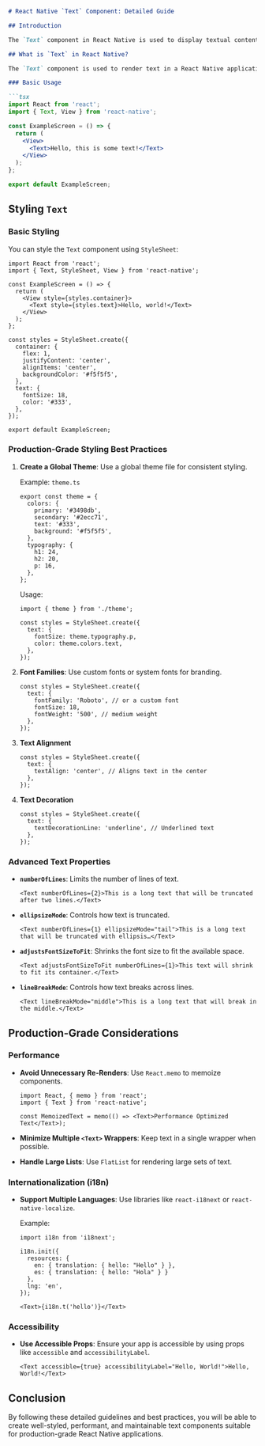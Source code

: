 
```markdown
# React Native `Text` Component: Detailed Guide

## Introduction

The `Text` component in React Native is used to display textual content. This guide provides a comprehensive overview of the `Text` component, including its usage, styling, and best practices for a production-grade environment.

## What is `Text` in React Native?

The `Text` component is used to render text in a React Native application. It replaces HTML tags like `<p>`, `<h1>`, or `<span>` used in web development.

### Basic Usage

```tsx
import React from 'react';
import { Text, View } from 'react-native';

const ExampleScreen = () => {
  return (
    <View>
      <Text>Hello, this is some text!</Text>
    </View>
  );
};

export default ExampleScreen;
```

## Styling `Text`

### Basic Styling

You can style the `Text` component using `StyleSheet`:

```tsx
import React from 'react';
import { Text, StyleSheet, View } from 'react-native';

const ExampleScreen = () => {
  return (
    <View style={styles.container}>
      <Text style={styles.text}>Hello, world!</Text>
    </View>
  );
};

const styles = StyleSheet.create({
  container: {
    flex: 1,
    justifyContent: 'center',
    alignItems: 'center',
    backgroundColor: '#f5f5f5',
  },
  text: {
    fontSize: 18,
    color: '#333',
  },
});

export default ExampleScreen;
```

### Production-Grade Styling Best Practices

1. **Create a Global Theme**: Use a global theme file for consistent styling.

   Example: `theme.ts`
   ```tsx
   export const theme = {
     colors: {
       primary: '#3498db',
       secondary: '#2ecc71',
       text: '#333',
       background: '#f5f5f5',
     },
     typography: {
       h1: 24,
       h2: 20,
       p: 16,
     },
   };
   ```

   Usage:
   ```tsx
   import { theme } from './theme';

   const styles = StyleSheet.create({
     text: {
       fontSize: theme.typography.p,
       color: theme.colors.text,
     },
   });
   ```

2. **Font Families**: Use custom fonts or system fonts for branding.

   ```tsx
   const styles = StyleSheet.create({
     text: {
       fontFamily: 'Roboto', // or a custom font
       fontSize: 18,
       fontWeight: '500', // medium weight
     },
   });
   ```

3. **Text Alignment**

   ```tsx
   const styles = StyleSheet.create({
     text: {
       textAlign: 'center', // Aligns text in the center
     },
   });
   ```

4. **Text Decoration**

   ```tsx
   const styles = StyleSheet.create({
     text: {
       textDecorationLine: 'underline', // Underlined text
     },
   });
   ```

### Advanced Text Properties

- **`numberOfLines`**: Limits the number of lines of text.
  ```tsx
  <Text numberOfLines={2}>This is a long text that will be truncated after two lines.</Text>
  ```

- **`ellipsizeMode`**: Controls how text is truncated.
  ```tsx
  <Text numberOfLines={1} ellipsizeMode="tail">This is a long text that will be truncated with ellipsis…</Text>
  ```

- **`adjustsFontSizeToFit`**: Shrinks the font size to fit the available space.
  ```tsx
  <Text adjustsFontSizeToFit numberOfLines={1}>This text will shrink to fit its container.</Text>
  ```

- **`lineBreakMode`**: Controls how text breaks across lines.
  ```tsx
  <Text lineBreakMode="middle">This is a long text that will break in the middle.</Text>
  ```

## Production-Grade Considerations

### Performance

- **Avoid Unnecessary Re-Renders**: Use `React.memo` to memoize components.
  ```tsx
  import React, { memo } from 'react';
  import { Text } from 'react-native';

  const MemoizedText = memo(() => <Text>Performance Optimized Text</Text>);
  ```

- **Minimize Multiple `<Text>` Wrappers**: Keep text in a single wrapper when possible.

- **Handle Large Lists**: Use `FlatList` for rendering large sets of text.

### Internationalization (i18n)

- **Support Multiple Languages**: Use libraries like `react-i18next` or `react-native-localize`.

  Example:
  ```tsx
  import i18n from 'i18next';

  i18n.init({
    resources: {
      en: { translation: { hello: "Hello" } },
      es: { translation: { hello: "Hola" } }
    },
    lng: 'en',
  });

  <Text>{i18n.t('hello')}</Text>
  ```

### Accessibility

- **Use Accessible Props**: Ensure your app is accessible by using props like `accessible` and `accessibilityLabel`.

  ```tsx
  <Text accessible={true} accessibilityLabel="Hello, World!">Hello, World!</Text>
  ```

## Conclusion

By following these detailed guidelines and best practices, you will be able to create well-styled, performant, and maintainable text components suitable for production-grade React Native applications.
```
